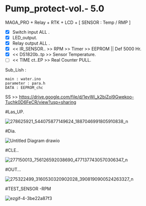 # Pump_protect-vol.- 5.0
MAGA_PRO + Relay + RTK + LCD + [ SENSOR : Temp / RMP ]
- [x] Switch input ALL .
- [x] LED_output.
- [x] Relay output ALL .
- [x] << IR_SENSOR.. >> RPM >> Timer >> EEPROM ||  Def 5000 Hr. 
- [x] << DS1820b..tp >> Sensor Temperature.
- [ ] << TIME ct..EP >> Real Counter PULL.

Sub_Lish :
```
main : water.ino
parameter : para.h
DATA : EEPROM_chc
```

SS >> https://drive.google.com/file/d/1evWi_k2biZol9Gwekoo-Tuchk0D6FeCR/view?usp=sharing

#Las_UP.

![278625921_544075877149624_1887046991805910838_n](https://user-images.githubusercontent.com/54813971/165150108-bbc23a2b-8120-4e3c-9d8a-8aa6d7be9e24.jpg)

#Dia.

![Untitled Diagram drawio](https://user-images.githubusercontent.com/54813971/161257789-1953f512-b22b-4a79-bff4-2f5250f2ae73.png)

#CLE..

![277150013_756126592038690_4771377430570306347_n](https://user-images.githubusercontent.com/54813971/161249065-c9f6edec-3255-472e-8cc4-494385bf2d4b.jpg)

#OUT...

![275322499_3160530320902028_3908190900524263327_n](https://user-images.githubusercontent.com/54813971/161249364-c4f4f5cd-8400-419c-bf2b-15fabc3ed266.jpg)

#TEST_SENSOR
-RPM

![ezgif-4-3be22a87f3](https://user-images.githubusercontent.com/54813971/161260171-651f1d57-ca4b-4ae6-84a8-5d99502e0628.gif)
